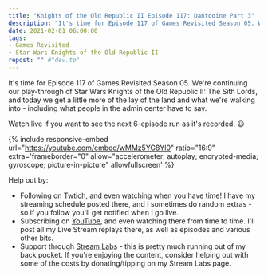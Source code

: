 ```yaml
---
title: "Knights of the Old Republic II Episode 117: Dantooine Part 3"
description: "It's time for Episode 117 of Games Revisited Season 05. We're continuing our play-through of Star Wars Knights of the Old Republic II: The Sith Lords, and today we get a little more of the lay of the land and what we're walking into - including what people in the admin center have to say."
date: 2021-02-01 06:00:00
tags:
- Games Revisited
- Star Wars Knights of the Old Republic II
repost: "" #"dev.to"
---
```


It's time for Episode 117 of Games Revisited Season 05. We're continuing our play-through of Star Wars Knights of the Old Republic II: The Sith Lords, and today we get a little more of the lay of the land and what we're walking into - including what people in the admin center have to say.

Watch live if you want to see the next 6-episode run as it's recorded. :smiley:
<!--more-->

{% include responsive-embed url="https://youtube.com/embed/wMMz5YG8Yl0" ratio="16:9" extra='frameborder="0" allow="accelerometer; autoplay; encrypted-media; gyroscope; picture-in-picture" allowfullscreen' %}

Help out by:
 * Following on [Twtich](https://twitch.tv/AnonJr_Live), and even watching when you have time! I have my streaming schedule posted there, and I sometimes do random extras - so if you follow you'll get notified when I go live.
 * Subscribing on [YouTube](http://www.youtube.com/channel/UCXafqhKHbkSUIrq0LAuu0tw), and even watching there from time to time. I'll post all my Live Stream replays there, as well as episodes and various other bits.
 * Support through [Stream Labs](https://streamlabs.com/anonjr_live) - this is pretty much running out of my back pocket. If you're enjoying the content, consider helping out with some of the costs by donating/tipping on my Stream Labs page.